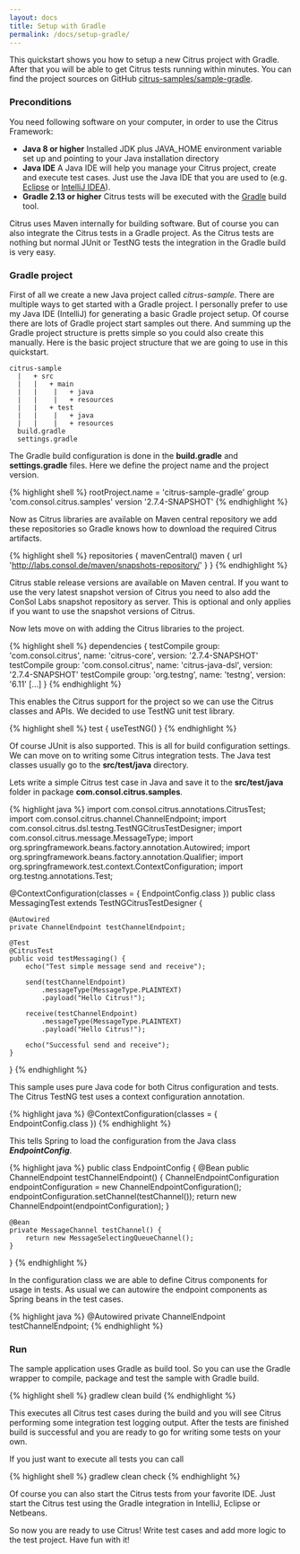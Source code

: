 ```yaml
---
layout: docs
title: Setup with Gradle
permalink: /docs/setup-gradle/
---
```


This quickstart shows you how to setup a new Citrus project with Gradle. After that you will be able to get Citrus tests running 
within minutes. You can find the project sources on GitHub [citrus-samples/sample-gradle](https://github.com/christophd/citrus-samples/blob/master/sample-gradle).

### Preconditions

You need following software on your computer, in order to use the Citrus Framework:

- **Java 8 or higher**
  Installed JDK plus JAVA_HOME environment variable set up and pointing to your Java installation directory
- **Java IDE**
  A Java IDE will help you manage your Citrus project, create and execute test cases. Just use the Java IDE that you are 
  used to (e.g. [Eclipse](http://www.eclipse.org/) or [IntelliJ IDEA](http://www.jetbrains.com/idea/)).
- **Gradle 2.13 or higher**
  Citrus tests will be executed with the [Gradle](https://gradle.org/) build tool.

Citrus uses Maven internally for building software. But of course you can also integrate the Citrus tests in a Gradle
project. As the Citrus tests are nothing but normal JUnit or TestNG tests the integration in the Gradle build is very easy.

### Gradle project

First of all we create a new Java project called *citrus-sample*. There are multiple ways to get started with a Gradle project. I personally
prefer to use my Java IDE (IntelliJ) for generating a basic Gradle project setup. Of course there are lots of Gradle project start samples out there.
And summing up the Gradle project structure is pretts simple so you could also create this manually. Here is the basic project structure that we
are going to use in this quickstart.

    citrus-sample
      |   + src
      |   |   + main
      |   |    |   + java
      |   |    |   + resources
      |   |   + test
      |   |    |   + java
      |   |    |   + resources
      build.gradle
      settings.gradle

The Gradle build configuration is done in the **build.gradle** and **settings.gradle** files. Here we define the project name and the project version.

{% highlight shell %}
rootProject.name = 'citrus-sample-gradle'
group 'com.consol.citrus.samples'
version '2.7.4-SNAPSHOT'
{% endhighlight %}
    
Now as Citrus libraries are available on Maven central repository we add these repositories so Gradle knows how to download the required
Citrus artifacts.    

{% highlight shell %}
repositories {
    mavenCentral()
    maven {
        url 'http://labs.consol.de/maven/snapshots-repository/'
    }
}
{% endhighlight %}
    
Citrus stable release versions are available on Maven central. If you want to use the very latest snapshot version of Citrus you need
to also add the ConSol Labs snapshot repository as server. This is optional and only applies if you want to use the snapshot versions of Citrus. 

Now lets move on with adding the Citrus libraries to the project.

{% highlight shell %}
dependencies {
    testCompile group: 'com.consol.citrus', name: 'citrus-core', version: '2.7.4-SNAPSHOT'
    testCompile group: 'com.consol.citrus', name: 'citrus-java-dsl', version: '2.7.4-SNAPSHOT'
    testCompile group: 'org.testng', name: 'testng', version: '6.11'
    [...]
}
{% endhighlight %}
    
This enables the Citrus support for the project so we can use the Citrus classes and APIs. We decided to use TestNG unit test library.
    
{% highlight shell %}
test {
    useTestNG()
}
{% endhighlight %}
    
Of course JUnit is also supported. This is all for build configuration settings. We can move on to writing some Citrus integration tests. The Java test classes
usually go to the **src/test/java** directory.

Lets write a simple Citrus test case in Java and save it to the **src/test/java** folder in package **com.consol.citrus.samples**. 

{% highlight java %}
import com.consol.citrus.annotations.CitrusTest;
import com.consol.citrus.channel.ChannelEndpoint;
import com.consol.citrus.dsl.testng.TestNGCitrusTestDesigner;
import com.consol.citrus.message.MessageType;
import org.springframework.beans.factory.annotation.Autowired;
import org.springframework.beans.factory.annotation.Qualifier;
import org.springframework.test.context.ContextConfiguration;
import org.testng.annotations.Test;

@ContextConfiguration(classes = { EndpointConfig.class })
public class MessagingTest extends TestNGCitrusTestDesigner {

    @Autowired
    private ChannelEndpoint testChannelEndpoint;

    @Test
    @CitrusTest
    public void testMessaging() {
        echo("Test simple message send and receive");

        send(testChannelEndpoint)
            .messageType(MessageType.PLAINTEXT)
            .payload("Hello Citrus!");

        receive(testChannelEndpoint)
            .messageType(MessageType.PLAINTEXT)
            .payload("Hello Citrus!");

        echo("Successful send and receive");
    }
}
{% endhighlight %}

This sample uses pure Java code for both Citrus configuration and tests. The
Citrus TestNG test uses a context configuration annotation.

{% highlight java %}
@ContextConfiguration(classes = { EndpointConfig.class })
{% endhighlight %}

This tells Spring to load the configuration from the Java class ***EndpointConfig***.

{% highlight java %}
public class EndpointConfig {
    @Bean
    public ChannelEndpoint testChannelEndpoint() {
        ChannelEndpointConfiguration endpointConfiguration = new ChannelEndpointConfiguration();
        endpointConfiguration.setChannel(testChannel());
        return new ChannelEndpoint(endpointConfiguration);
    }
    
    @Bean
    private MessageChannel testChannel() {
        return new MessageSelectingQueueChannel();
    }
}
{% endhighlight %}
    
In the configuration class we are able to define Citrus components for usage in tests. As usual
we can autowire the endpoint components as Spring beans in the test cases.

{% highlight java %}
@Autowired
private ChannelEndpoint testChannelEndpoint;
{% endhighlight %}
        
### Run

The sample application uses Gradle as build tool. So you can use the Gradle wrapper to compile, package and test the
sample with Gradle build.
 
{% highlight shell %}
gradlew clean build
{% endhighlight %}
    
This executes all Citrus test cases during the build and you will see Citrus performing some integration test logging output.
After the tests are finished build is successful and you are ready to go for writing some tests on your own.

If you just want to execute all tests you can call

{% highlight shell %}
gradlew clean check
{% endhighlight %}

Of course you can also start the Citrus tests from your favorite IDE.
Just start the Citrus test using the Gradle integration in IntelliJ, Eclipse or Netbeans.

So now you are ready to use Citrus! Write test cases and add more logic to the test project. Have fun with it!